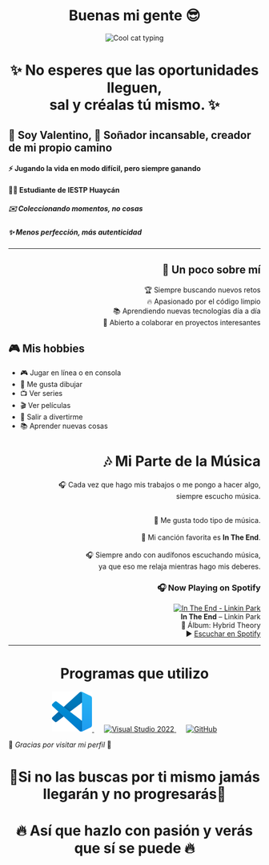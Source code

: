 <h1 align="center">Buenas mi gente 😎</h1>


<p align="center">
  <img src="https://media.giphy.com/media/JIX9t2j0ZTN9S/giphy.gif" alt="Cool cat typing" width="400"/>
</p>
<h1 align="center">
  ✨ <b>No esperes que las oportunidades lleguen,<br>sal y créalas tú mismo.</b> ✨
</h1>



 ## 🚀 Soy Valentino, 🌟 Soñador incansable, creador de mi propio camino   
#### ⚡ Jugando la vida en modo difícil, pero siempre ganando
#### 👨‍🎓 Estudiante de IESTP Huaycán  
##### ✉️ Coleccionando momentos, no cosas 
##### ✨ Menos perfección, más autenticidad
 

---


<h2 align="right">🎯 Un poco sobre mí</h2>

<p align="right">
  🏆 Siempre buscando nuevos retos <br>
  🔥 Apasionado por el código limpio <br>
  📚 Aprendiendo nuevas tecnologías día a día <br>
  🤝 Abierto a colaborar en proyectos interesantes
</p>



## 🎮 Mis hobbies  

- 🎮 Jugar en línea o en consola  
- 🎨 Me gusta dibujar  
- 📺 Ver series  
- 🎬 Ver películas  
- 🎉 Salir a divertirme  
- 📚 Aprender nuevas cosas

<div align="right">

<h1>🎶 Mi Parte de la Música</h1>

🎧 Cada vez que hago mis trabajos o me pongo a hacer algo,  
siempre escucho música. <br><br>

🎼 Me gusta todo tipo de música. <br>  
🎵 Mi canción favorita es <strong>In The End</strong>. <br>  
🎧 Siempre ando con audífonos escuchando música,  
ya que eso me relaja mientras hago mis deberes.  

</div>


<div align="right">

<h3>🎧 Now Playing on Spotify</h3>

<a href="https://open.spotify.com/intl-es/track/60a0Rd6pjrkxjPbaKzXjfq?si=60840a921fb8402b" target="_blank">
  <img src="https://i.scdn.co/image/ab67616d00001e020a06782cadc3e26313622309" width="250" alt="In The End - Linkin Park"/>
</a>

<br>
<b>In The End</b> – Linkin Park <br>
🎵 Álbum: Hybrid Theory <br>
▶️ <a href="https://open.spotify.com/intl-es/track/60a0Rd6pjrkxjPbaKzXjfq?si=60840a921fb8402b" target="_blank">Escuchar en Spotify</a>

</div>







---
<h1 align="center">Programas que utilizo</h1>

<p align="center">
  <a href="https://code.visualstudio.com/">
    <img src="https://raw.githubusercontent.com/devicons/devicon/master/icons/vscode/vscode-original.svg" 
         alt="VS Code" width="80" height="80">
  </a>
  &nbsp;&nbsp;&nbsp;&nbsp;
  <a href="https://visualstudio.microsoft.com/">
    <img src="https://cdn.jsdelivr.net/gh/devicons/devicon/icons/visualstudio/visualstudio-plain.svg" 
         alt="Visual Studio 2022" width="80" height="80">
  </a>
  &nbsp;&nbsp;&nbsp;&nbsp;
  <a href="https://github.com/">
    <img src="https://cdn.jsdelivr.net/gh/devicons/devicon/icons/github/github-original.svg" 
         alt="GitHub" width="80" height="80">
  </a>
</p>







🎉 *Gracias por visitar mi perfil* 🚀 
<h1 align="center">
  🚀<b>Si no las buscas por ti mismo jamás llegarán y no progresarás</b>🚀
</h1>

<h1 align="center">
  🔥 <b>Así que hazlo con pasión y verás que sí se puede</b> 🔥
</h1>







